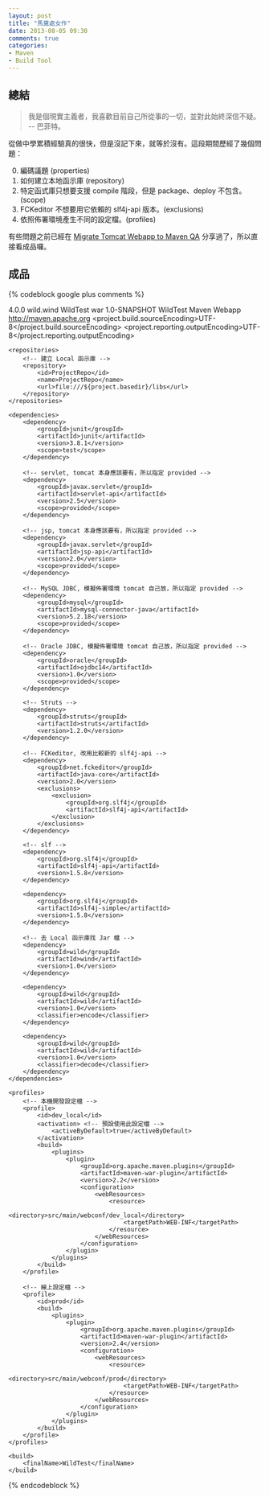 ```yaml
---
layout: post
title: "馬糞處女作"
date: 2013-08-05 09:30
comments: true
categories: 
- Maven
- Build Tool
---
```

## 總結
> 我是個現實主義者，我喜歡目前自己所從事的一切，並對此始終深信不疑。 -- 巴菲特。

從做中學累積經驗真的很快，但是沒記下來，就等於沒有。這段期間歷經了幾個問題：

0. 編碼議題 (properties)
0. 如何建立本地函示庫 (repository)
0. 特定函式庫只想要支援 compile 階段，但是 package、deploy 不包含。(scope)
0. FCKeditor 不想要用它依賴的 slf4j-api 版本。(exclusions)
0. 依照佈署環境產生不同的設定檔。(profiles)

有些問題之前已經在 [Migrate Tomcat Webapp to Maven QA](/blog/2013/07/30/migrate-tomcat-webapp-to-maven-qa/) 分享過了，所以直接看成品囉。

## 成品
{% codeblock google plus comments %}

<project xmlns="http://maven.apache.org/POM/4.0.0" xmlns:xsi="http://www.w3.org/2001/XMLSchema-instance"
	xsi:schemaLocation="http://maven.apache.org/POM/4.0.0 http://maven.apache.org/maven-v4_0_0.xsd">
	<modelVersion>4.0.0</modelVersion>
	<groupId>wild.wind</groupId>
	<artifactId>WildTest</artifactId>
	<packaging>war</packaging>
	<version>1.0-SNAPSHOT</version>
	<name>WildTest Maven Webapp</name>
	<url>http://maven.apache.org</url>
	<!-- -->
	<properties>
		<project.build.sourceEncoding>UTF-8</project.build.sourceEncoding>
		<project.reporting.outputEncoding>UTF-8</project.reporting.outputEncoding>
	</properties>

	<repositories>
		<!-- 建立 Local 函示庫 -->
		<repository>
			<id>ProjectRepo</id>
			<name>ProjectRepo</name>
			<url>file:///${project.basedir}/libs</url>
		</repository>
	</repositories>

	<dependencies>
		<dependency>
			<groupId>junit</groupId>
			<artifactId>junit</artifactId>
			<version>3.8.1</version>
			<scope>test</scope>
		</dependency>

		<!-- servlet, tomcat 本身應該要有，所以指定 provided -->
		<dependency>
			<groupId>javax.servlet</groupId>
			<artifactId>servlet-api</artifactId>
			<version>2.5</version>
			<scope>provided</scope>
		</dependency>

		<!-- jsp, tomcat 本身應該要有，所以指定 provided -->
		<dependency>
			<groupId>javax.servlet</groupId>
			<artifactId>jsp-api</artifactId>
			<version>2.0</version>
			<scope>provided</scope>
		</dependency>

		<!-- MySQL JDBC, 模擬佈署環境 tomcat 自己放，所以指定 provided -->
		<dependency>
			<groupId>mysql</groupId>
			<artifactId>mysql-connector-java</artifactId>
			<version>5.2.18</version>
			<scope>provided</scope>
		</dependency>

		<!-- Oracle JDBC, 模擬佈署環境 tomcat 自己放，所以指定 provided -->
		<dependency>
			<groupId>oracle</groupId>
			<artifactId>ojdbc14</artifactId>
			<version>1.0</version>
			<scope>provided</scope>
		</dependency>

		<!-- Struts -->
		<dependency>
			<groupId>struts</groupId>
			<artifactId>struts</artifactId>
			<version>1.2.0</version>
		</dependency>

		<!-- FCKeditor, 改用比較新的 slf4j-api -->
		<dependency>
			<groupId>net.fckeditor</groupId>
			<artifactId>java-core</artifactId>
			<version>2.0</version>
			<exclusions>
				<exclusion>
					<groupId>org.slf4j</groupId>
					<artifactId>slf4j-api</artifactId>
				</exclusion>
			</exclusions>
		</dependency>
		
		<!-- slf -->
		<dependency>
			<groupId>org.slf4j</groupId>
			<artifactId>slf4j-api</artifactId>
			<version>1.5.8</version>
		</dependency>

		<dependency>
			<groupId>org.slf4j</groupId>
			<artifactId>slf4j-simple</artifactId>
			<version>1.5.8</version>
		</dependency>

		<!-- 去 Local 函示庫找 Jar 檔 -->
		<dependency>
			<groupId>wild</groupId>
			<artifactId>wind</artifactId>
			<version>1.0</version>
		</dependency>

		<dependency>
			<groupId>wild</groupId>
			<artifactId>wild</artifactId>
			<version>1.0</version>
			<classifier>encode</classifier>
		</dependency>

		<dependency>
			<groupId>wild</groupId>
			<artifactId>wild</artifactId>
			<version>1.0</version>
			<classifier>decode</classifier>
		</dependency>
	</dependencies>
	
	<profiles>
		<!-- 本機開發設定檔 -->
		<profile>
			<id>dev_local</id>
			<activation> <!-- 預設使用此設定檔 -->
				<activeByDefault>true</activeByDefault>
			</activation>
			<build>
				<plugins>
					<plugin>
						<groupId>org.apache.maven.plugins</groupId>
						<artifactId>maven-war-plugin</artifactId>
						<version>2.2</version>
						<configuration>
							<webResources>
								<resource>
									<directory>src/main/webconf/dev_local</directory>
									<targetPath>WEB-INF</targetPath>
								</resource>
							</webResources>
						</configuration>
					</plugin>
				</plugins>
			</build>
		</profile>
		
		<!-- 線上設定檔 -->
		<profile>
			<id>prod</id>
			<build>
				<plugins>
					<plugin>
						<groupId>org.apache.maven.plugins</groupId>
						<artifactId>maven-war-plugin</artifactId>
						<version>2.4</version>
						<configuration>
							<webResources>
								<resource>
									<directory>src/main/webconf/prod</directory>
									<targetPath>WEB-INF</targetPath>
								</resource>
							</webResources>
						</configuration>
					</plugin>
				</plugins>
			</build>
		</profile>
	</profiles>

	<build>
		<finalName>WildTest</finalName>
	</build>
</project>

{% endcodeblock %}
